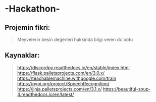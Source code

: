 # -Hackathon-
## Projemin fikri:
> Meyvelerin besin değerleri hakkında bilgi veren dc botu
## Kaynaklar:
> https://discordpy.readthedocs.io/en/stable/index.html
> https://flask.palletsprojects.com/en/3.0.x/
> https://teachablemachine.withgoogle.com/train
> https://pypi.org/project/SpeechRecognition/
> https://jinja.palletsprojects.com/en/3.1.x/
> https://beautiful-soup-4.readthedocs.io/en/latest/
